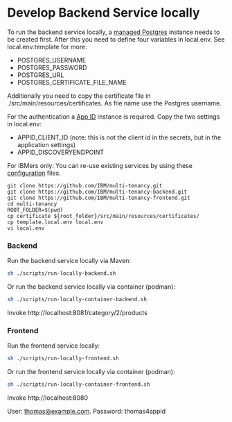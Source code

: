 # Develop Backend Service locally

To run the backend service locally, a [managed Postgres](https://cloud.ibm.com/databases/databases-for-postgresql/create) instance needs to be created first. After this you need to define four variables in local.env. See local.env.template for more:

- POSTGRES_USERNAME
- POSTGRES_PASSWORD
- POSTGRES_URL
- POSTGRES_CERTIFICATE_FILE_NAME

Additionally you need to copy the certificate file in ./src/main/resources/certificates. As file name use the Postgres username.

For the authentication a [App ID](https://www.ibm.com/cloud/app-id) instance is required. Copy the two settings in local.env:

- APPID_CLIENT_ID (note: this is not the client id in the secrets, but in the application settings)
- APPID_DISCOVERYENDPOINT

For IBMers only: You can re-use existing services by using these [configuration](https://github.ibm.com/niklas-heidloff/multi-tenancy-credentials) files.

```
git clone https://github.com/IBM/multi-tenancy.git
git clone https://github.com/IBM/multi-tenancy-backend.git
git clone https://github.com/IBM/multi-tenancy-frontend.git
cd multi-tenancy
ROOT_FOLDER=$(pwd)
cp certificate ${root_folder}/src/main/resources/certificates/
cp template.local.env local.env
vi local.env
```

### Backend

Run the backend service locally via Maven:

```sh
sh ./scripts/run-locally-backend.sh
```

Or run the backend service locally via container (podman):

```sh
sh ./scripts/run-locally-container-backend.sh
```

Invoke http://localhost:8081/category/2/products

### Frontend

Run the frontend service locally:

```sh
sh ./scripts/run-locally-frontend.sh
```

Or run the frontend service locally via container (podman):

```sh
sh ./scripts/run-locally-container-frontend.sh
```

Invoke http://localhost:8080

User: thomas@example.com. Password: thomas4appid
